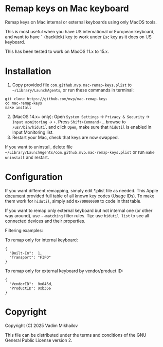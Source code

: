 Remap keys on Mac keyboard
==========================

Remap keys on Mac internal or external keyboards using only MacOS tools.

This is most useful when you have US international or European keyboard,
and want to have `` ` `` (backtick) key to work under `Esc` key
as it does on US keyboard.

This has been tested to work on MacOS 11.x to 15.x.

Installation
============
1. Copy provided file `com.github.mvp.mac-remap-keys.plist` to `~/Library/LaunchAgents`,
or run these commands in terminal:

```
git clone https://github.com/mvp/mac-remap-keys
cd mac-remap-keys
make install
```
2. (MacOS 14.x+ only):
  Open `System Settings` -> `Privacy & Security` -> `Input monitoring` -> `+`.
  Press `Shift+Command+.`, browse to `/usr/bin/hidutil` and click `Open`,
  make sure that `hidutil` is enabled in Input Monitoring list.
3. Restart your Mac, check that keys are now swapped.

If you want to uninstall, delete file `~/Library/LaunchAgents/com.github.mvp.mac-remap-keys.plist` or run `make uninstall` and restart.

Configuration
=============
  If you want different remapping, simply edit \*.plist file as needed.
This Apple [document](https://developer.apple.com/library/archive/technotes/tn2450)
provided full table of all known key codes (Usage IDs).
To make them work for `hidutil`, simply add `0x700000000` to code in that table.

If you want to remap only external keyboard but not internal one
(or other way around), use `--matching` filter rules.
Tip: use `hidutil list` to see all connected devices and their properties.

Filtering examples:

To remap only for internal keyboard:
```
{
  "Built-In":  1,
  "Transport": "FIFO"
}
```

To remap only for external keyboard by vendor/product ID:
```
{
  "VendorID":  0x046d,
  "ProductID": 0xb366
}
```

Copyright
=========
Copyright (C) 2025 Vadim Mikhailov

This file can be distributed under the terms and conditions of the
GNU General Public License version 2.
